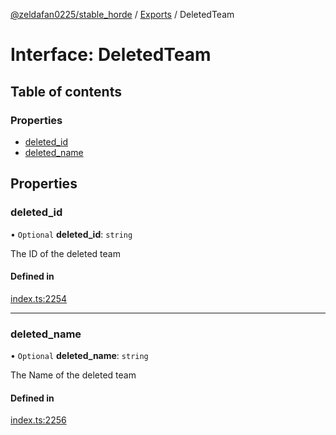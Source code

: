 [@zeldafan0225/stable_horde](../README.md) / [Exports](../modules.md) / DeletedTeam

# Interface: DeletedTeam

## Table of contents

### Properties

- [deleted\_id](DeletedTeam.md#deleted_id)
- [deleted\_name](DeletedTeam.md#deleted_name)

## Properties

### deleted\_id

• `Optional` **deleted\_id**: `string`

The ID of the deleted team

#### Defined in

[index.ts:2254](https://github.com/ZeldaFan0225/stable_horde/blob/4f15ca1/index.ts#L2254)

___

### deleted\_name

• `Optional` **deleted\_name**: `string`

The Name of the deleted team

#### Defined in

[index.ts:2256](https://github.com/ZeldaFan0225/stable_horde/blob/4f15ca1/index.ts#L2256)
